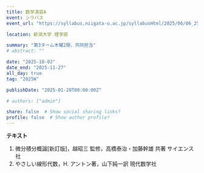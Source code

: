 ```yaml
---
title: 数学演習A
event: シラバス
event_url: "https://syllabus.niigata-u.ac.jp/syllabusHtml/2025/06/06_253S0546_ja_JP.html"

location: 新潟大学 理学部

summary: "第3ターム木曜2限，共同担当"
# abstract: ""

date: "2025-10-02"
date_end: "2025-11-27"
all_day: true
tag: "2025W"

publishDate: "2025-01-28T00:00:00Z"

# authors: ["admin"]

share: false  # Show social sharing links?
profile: false  # Show author profile?
---
```

**テキスト**
1. 微分積分概論[新訂版]，越昭三 監修，高橋泰治・加藤幹雄 共著 サイエンス社
2. やさしい線形代数，H. アントン著，山下純一訳 現代数学社
